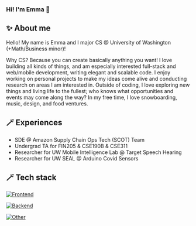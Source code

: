 <!--
**emmalee04/emmalee04** is a ✨ _special_ ✨ repository because its `README.md` (this file) appears on your GitHub profile.

Here are some ideas to get you started:

- 🔭 I’m currently working on ...
- 🌱 I’m currently learning ...
- 👯 I’m looking to collaborate on ...
- 🤔 I’m looking for help with ...
- 💬 Ask me about ...
- 📫 How to reach me: ...
- 😄 Pronouns: ...
- ⚡ Fun fact: ...
-->
### Hi! I'm Emma 👋

## ✨ About me

Hello! My name is Emma and I major CS @ University of Washington (+Math/Business minor)!


Why CS? Because you can create basically anything you want! I love building all kinds of things, and am especially interested full-stack and web/mobile development, writing elegant and scalable code. I enjoy working on personal projects to make my ideas come alive and conducting research on areas I am interested in. Outside of coding, I love exploring new things and living life to the fullest; who knows what opportunities and events may come along the way? In my free time, I love snowboarding, music, design, and food ventures. 

## 🪄 Experiences

- SDE @ Amazon Supply Chain Ops Tech (SCOT) Team
- Undergrad TA for FIN205 & CSE190B & CSE311
- Researcher for UW Mobile Intelligence Lab @ Target Speech Hearing
- Researcher for UW SEAL @ Arduino Covid Sensors

## 🪄 Tech stack
[![Frontend](https://skillicons.dev/icons?i=react,js,ts,nodejs,nextjs,vite,html,css,tailwind)](https://skillicons.dev)

[![Backend](https://skillicons.dev/icons?i=java,python,c,cpp,swift,ocaml,pytorch,r)](https://skillicons.dev)

[![Other](https://skillicons.dev/icons?i=vscode,anaconda,eclipse,git,github,gitlab,firebase,figma)](https://skillicons.dev)
